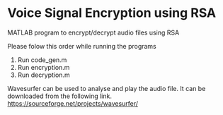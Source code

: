 # Voice Signal Encryption using RSA
MATLAB program to encrypt/decrypt audio files using RSA 

Please folow this order while running the programs
1. Run code_gen.m
2. Run encryption.m
3. Run decryption.m

Wavesurfer can be used to analyse and play the audio file. It can be downloaded from the following link.
https://sourceforge.net/projects/wavesurfer/
